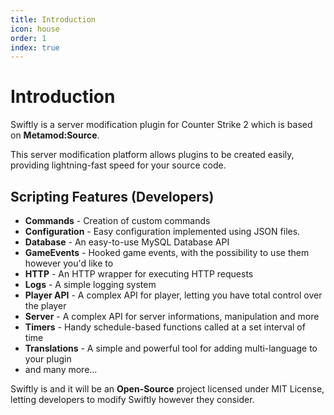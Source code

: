```yaml
---
title: Introduction
icon: house
order: 1
index: true
---
```


# Introduction

Swiftly is a server modification plugin for Counter Strike 2 which is based on **Metamod:Source**.

This server modification platform allows plugins to be created easily, providing lightning-fast speed for your source code.

## Scripting Features (Developers)

-   **Commands** - Creation of custom commands
-   **Configuration** - Easy configuration implemented using JSON files.
-   **Database** - An easy-to-use MySQL Database API
-   **GameEvents** - Hooked game events, with the possibility to use them however you'd like to
-   **HTTP** - An HTTP wrapper for executing HTTP requests
-   **Logs** - A simple logging system
-   **Player API** - A complex API for player, letting you have total control over the player
-   **Server** - A complex API for server informations, manipulation and more
-   **Timers** - Handy schedule-based functions called at a set interval of time
-   **Translations** - A simple and powerful tool for adding multi-language to your plugin
-   and many more...

Swiftly is and it will be an **Open-Source** project licensed under MIT License, letting developers to modify Swiftly however they consider.